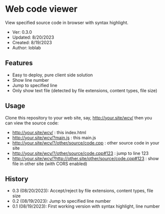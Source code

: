 # Web code viewer

View specified source code in browser with syntax highlight.

- Ver: 0.3.0
- Updated: 8/20/2023
- Created: 8/19/2023
- Author: loblab

## Features

- Easy to deploy, pure client side solution
- Show line number
- Jump to specified line
- Only show text file (detected by file extensions, content types, file size)

## Usage

Clone this repository to your web site,
say, http://your.site/wcv/
then you can view the source code:
- http://your.site/wcv/ : this index.html
- http://your.site/wcv/?main.js : this main.js
- http://your.site/wcv/?/other/source/code.cpp : other source code in your site
- http://your.site/wcv/?/other/source/code.cpp#123 : jump to line 123
- http://your.site/wcv/?http://other.site/other/source/code.cpp#123 : show file in other site (with CORS enabled)

## History

- 0.3 (08/20/2023): Accept/reject by file extensions, content types, file size
- 0.2 (08/19/2023): Jump to specified line number
- 0.1 (08/19/2023): First working version with syntax highlight, line number
